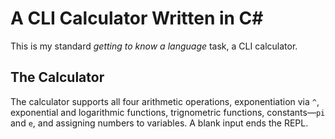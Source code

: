 # A CLI Calculator Written in C\# #

This is my standard _getting to know a language_ task, a CLI calculator.

## The Calculator ##

The calculator supports all four arithmetic operations, exponentiation via `^`,
exponential and logarithmic functions, trignometric functions,
constants&mdash;`pi` and `e`, and assigning numbers to variables. A blank input
ends the REPL. 